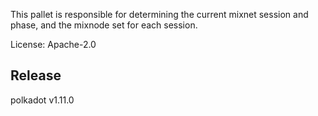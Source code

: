 This pallet is responsible for determining the current mixnet session and phase, and the mixnode
set for each session.

License: Apache-2.0


## Release

polkadot v1.11.0
